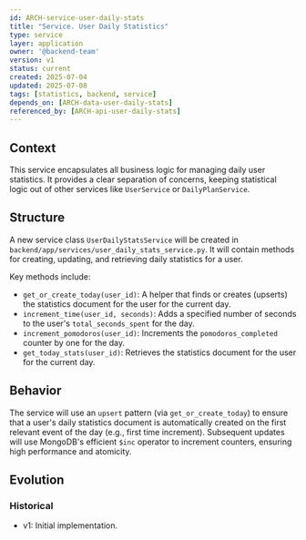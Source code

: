 ```yaml
---
id: ARCH-service-user-daily-stats
title: "Service. User Daily Statistics"
type: service
layer: application
owner: '@backend-team'
version: v1
status: current
created: 2025-07-04
updated: 2025-07-08
tags: [statistics, backend, service]
depends_on: [ARCH-data-user-daily-stats]
referenced_by: [ARCH-api-user-daily-stats]
---
```

## Context
This service encapsulates all business logic for managing daily user statistics. It provides a clear separation of concerns, keeping statistical logic out of other services like `UserService` or `DailyPlanService`.

## Structure
A new service class `UserDailyStatsService` will be created in `backend/app/services/user_daily_stats_service.py`. It will contain methods for creating, updating, and retrieving daily statistics for a user.

Key methods include:
- `get_or_create_today(user_id)`: A helper that finds or creates (upserts) the statistics document for the user for the current day.
- `increment_time(user_id, seconds)`: Adds a specified number of seconds to the user's `total_seconds_spent` for the day.
- `increment_pomodoros(user_id)`: Increments the `pomodoros_completed` counter by one for the day.
- `get_today_stats(user_id)`: Retrieves the statistics document for the user for the current day.

## Behavior
The service will use an `upsert` pattern (via `get_or_create_today`) to ensure that a user's daily statistics document is automatically created on the first relevant event of the day (e.g., first time increment). Subsequent updates will use MongoDB's efficient `$inc` operator to increment counters, ensuring high performance and atomicity.

## Evolution
### Historical
- v1: Initial implementation.
